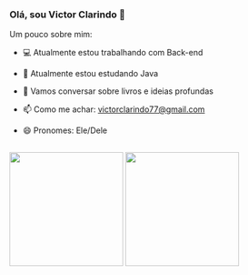 ### Olá, sou Victor Clarindo 👋
Um pouco sobre mim:

- 💻 Atualmente estou trabalhando com Back-end
- 🌱 Atualmente estou estudando Java
- 💬 Vamos conversar sobre livros e ideias profundas
- 📫 Como me achar: victorclarindo77@gmail.com
- 😄 Pronomes: Ele/Dele

  ##

<div>
<img height="200em" src="https://github-readme-stats.vercel.app/api?username=victorclarindo&show_icons=true&theme=transparent"/>
<img height="200em" src="https://github-readme-stats.vercel.app/api/top-langs/?username=victorclarindo&include_all_commits=true&show_icons=true&layout=compact&langs_count=10&theme=transparent"/>
</div>

<br/>
